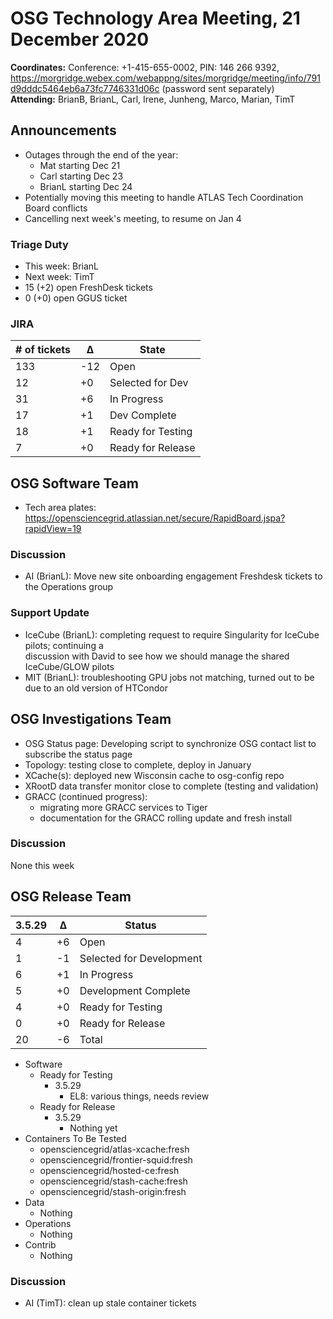 # OSG Technology Area Meeting, 21 December 2020

**Coordinates:** Conference: +1-415-655-0002, PIN: 146 266 9392, <https://morgridge.webex.com/webappng/sites/morgridge/meeting/info/791d9dddc5464eb6a73fc7746331d06c> (password sent separately)  
**Attending:** BrianB, BrianL, Carl, Irene, Junheng, Marco, Marian, TimT


## Announcements

-   Outages through the end of the year:
    -   Mat starting Dec 21
    -   Carl starting Dec 23
    -   BrianL starting Dec 24
-   Potentially moving this meeting to handle ATLAS Tech Coordination Board conflicts
-   Cancelling next week's meeting, to resume on Jan 4


### Triage Duty

-   This week: BrianL
-   Next week: TimT
-   15 (+2) open FreshDesk tickets
-   0 (+0) open GGUS ticket


### JIRA

| # of tickets | &Delta; | State             |
|------------ |------- |----------------- |
| 133          | -12     | Open              |
| 12           | +0      | Selected for Dev  |
| 31           | +6      | In Progress       |
| 17           | +1      | Dev Complete      |
| 18           | +1      | Ready for Testing |
| 7            | +0      | Ready for Release |


## OSG Software Team

-   Tech area plates: <https://opensciencegrid.atlassian.net/secure/RapidBoard.jspa?rapidView=19>


### Discussion

-   AI (BrianL): Move new site onboarding engagement Freshdesk tickets to the Operations group


### Support Update

-   IceCube (BrianL): completing request to require Singularity for IceCube pilots; continuing a  
    discussion with David to see how we should manage the shared IceCube/GLOW pilots
-   MIT (BrianL): troubleshooting GPU jobs not matching, turned out to be due to an old version of HTCondor


## OSG Investigations Team

-   OSG Status page: Developing script to synchronize OSG contact list to subscribe the status page
-   Topology: testing close to complete, deploy in January
-   XCache(s): deployed new Wisconsin cache to osg-config repo
-   XRootD data transfer monitor close to complete (testing and validation) 
-   GRACC (continued progress): 
    -   migrating more GRACC services to Tiger
    -   documentation for the GRACC rolling update and fresh install


### Discussion

None this week


## OSG Release Team

| 3.5.29 | &Delta; | Status                   |
| ------ | ------- | ------------------------ |
| 4      | +6      | Open                     |
| 1      | -1      | Selected for Development |
| 6      | +1      | In Progress              |
| 5      | +0      | Development Complete     |
| 4      | +0      | Ready for Testing        |
| 0      | +0      | Ready for Release        |
| 20     | -6      | Total                    |

-   Software  
    -   Ready for Testing  
        -   3.5.29  
            -   EL8: various things, needs review
    -   Ready for Release  
        -   3.5.29  
            -   Nothing yet
-   Containers To Be Tested
    -   opensciencegrid/atlas-xcache:fresh
    -   opensciencegrid/frontier-squid:fresh
    -   opensciencegrid/hosted-ce:fresh
    -   opensciencegrid/stash-cache:fresh
    -   opensciencegrid/stash-origin:fresh
-   Data  
    -   Nothing
-   Operations  
    -   Nothing
-   Contrib  
    -   Nothing


### Discussion

-   AI (TimT): clean up stale container tickets
